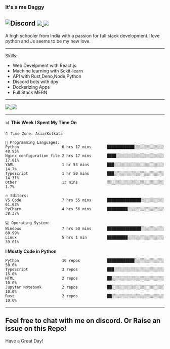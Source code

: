 
### It's a me Daggy

![Discord](https://img.shields.io/discord/491175207122370581?color=black&label=Discord&logo=discord) ![](https://img.shields.io/endpoint?url=https://dev.discordprofiles.me/api/badge/vscode/491174779278065689)<a href="https://github.com/Daggy1234">
  <img src="https://komarev.com/ghpvc/?username=Daggy1234&style=flat-square" />
</a>
 ----

A high schooler from India with a passion for full stack development.I love python and Js seems to be my new love. 

-----

Skills:

- Web Develpment with React.js
- Machine learning with Sckit-learn
- API with Rust,Deno,Node,Python
- Discord bots with dpy
- Dockerizing Apps
- Full Stack MERN

-----
<a href="https://github.com/Daggy1234">
  <img src="https://github-readme-stats.vercel.app/api?username=Daggy1234&show_icons=true&hide_border=true" />
</a><a href="https://github.com/Daggy1234">
  <img src="https://github-readme-stats.vercel.app/api/top-langs/?username=Daggy1234&layout=compact&langs_count=9&hide=css,html" />
</a>

---

<!--START_SECTION:waka-->
📊 **This Week I Spent My Time On** 

```text
⌚︎ Time Zone: Asia/Kolkata

💬 Programming Languages: 
Python                   6 hrs 17 mins       ████████████░░░░░░░░░░░░░   48.95% 
Nginx configuration file 2 hrs 17 mins       ████░░░░░░░░░░░░░░░░░░░░░   17.81% 
YAML                     1 hr 53 mins        ███░░░░░░░░░░░░░░░░░░░░░░   14.7% 
TypeScript               1 hr 50 mins        ███░░░░░░░░░░░░░░░░░░░░░░   14.31% 
Other                    13 mins             ░░░░░░░░░░░░░░░░░░░░░░░░░   1.7%

🔥 Editors: 
VS Code                  7 hrs 55 mins       ███████████████░░░░░░░░░░   61.63% 
PyCharm                  4 hrs 56 mins       █████████░░░░░░░░░░░░░░░░   38.37%

💻 Operating System: 
Windows                  7 hrs 50 mins       ███████████████░░░░░░░░░░   60.99% 
Linux                    5 hrs 1 min         █████████░░░░░░░░░░░░░░░░   39.01%

```

**I Mostly Code in Python** 

```text
Python                   10 repos            ████████████░░░░░░░░░░░░░   50.0% 
TypeScript               3 repos             ███░░░░░░░░░░░░░░░░░░░░░░   15.0% 
HTML                     2 repos             ██░░░░░░░░░░░░░░░░░░░░░░░   10.0% 
Jupyter Notebook         2 repos             ██░░░░░░░░░░░░░░░░░░░░░░░   10.0% 
Rust                     2 repos             ██░░░░░░░░░░░░░░░░░░░░░░░   10.0%

```



<!--END_SECTION:waka-->

---

Feel free to chat with me on discord. Or Raise an issue on this Repo!
-----
Have a Great Day!

